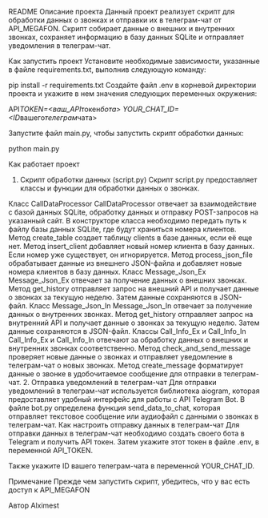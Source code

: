 README
Описание проекта
Данный проект реализует скрипт для обработки данных о звонках и отправки их в телеграм-чат от API_MEGAFON. Скрипт собирает данные о внешних и внутренних звонках, сохраняет информацию в базу данных SQLite и отправляет уведомления в телеграм-чат.

Как запустить проект
Установите необходимые зависимости, указанные в файле requirements.txt, выполнив следующую команду:

pip install -r requirements.txt
Создайте файл .env в корневой директории проекта и укажите в нем значения следующих переменных окружения:

API*TOKEN=<ваш_API*токен*бота>
YOUR_CHAT_ID=<ID*вашего*телеграм*чата>

Запустите файл main.py, чтобы запустить скрипт обработки данных:

python main.py

Как работает проект

1. Скрипт обработки данных (script.py)
   Скрипт script.py предоставляет классы и функции для обработки данных о звонках.

Класс CallDataProcessor
CallDataProcessor отвечает за взаимодействие с базой данных SQLite, обработку данных и отправку POST-запросов на указанный сайт.
В конструкторе класса необходимо передать путь к файлу базы данных SQLite, где будут храниться номера клиентов.
Метод create_table создает таблицу clients в базе данных, если её еще нет.
Метод insert_client добавляет новый номер клиента в базу данных. Если номер уже существует, он игнорируется.
Метод process_json_file обрабатывает данные из внешнего JSON-файла и добавляет новые номера клиентов в базу данных.
Класс Message_Json_Ex
Message_Json_Ex отвечает за получение данных о внешних звонках.
Метод get_history отправляет запрос на внешний API и получает данные о звонках за текущую неделю. Затем данные сохраняются в JSON-файл.
Класс Message_Json_In
Message_Json_In отвечает за получение данных о внутренних звонках.
Метод get_history отправляет запрос на внутренний API и получает данные о звонках за текущую неделю. Затем данные сохраняются в JSON-файл.
Классы Call_Info_Ex и Call_Info_In
Call_Info_Ex и Call_Info_In отвечают за обработку данных о внешних и внутренних звонках соответственно.
Метод check_and_send_message проверяет новые данные о звонках и отправляет уведомление в телеграм-чат о новых звонках.
Метод create_message форматирует данные о звонке в удобочитаемое сообщение для отправки в телеграм-чат. 2. Отправка уведомлений в телеграм-чат
Для отправки уведомлений в телеграм-чат используется библиотека aiogram, которая предоставляет удобный интерфейс для работы с API Telegram Bot.
В файле bot.py определена функция send_data_to_chat, которая отправляет текстовое сообщение или аудиофайл с данными о звонках в телеграм-чат.
Как настроить отправку данных в телеграм-чат
Для отправки данных в телеграм-чат необходимо создать своего бота в Telegram и получить API токен. Затем укажите этот токен в файле .env, в переменной API_TOKEN.

Также укажите ID вашего телеграм-чата в переменной YOUR_CHAT_ID.

Примечание
Прежде чем запустить скрипт, убедитесь, что у вас есть доступ к API_MEGAFON

Автор
Alximest
